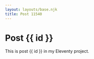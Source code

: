 ```yaml
---
layout: layouts/base.njk
title: Post 11540
---
```


# Post {{ id }}

This is post {{ id }} in my Eleventy project.
